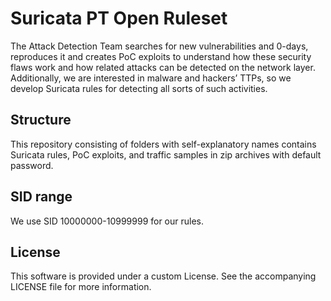 Suricata PT Open Ruleset
=====
The Attack Detection Team searches for new vulnerabilities and 0-days, reproduces it and creates PoC exploits to understand how these security flaws work and how related attacks can be detected on the network layer. Additionally, we are interested in malware and hackers’ TTPs, so we develop Suricata rules for detecting all sorts of such activities. 
## Structure
This repository consisting of folders with self-explanatory names contains Suricata rules, PoC exploits, and traffic samples in zip archives with default password.
## SID range
We use SID 10000000-10999999 for our rules.
## License
This software is provided under a custom License. See the accompanying LICENSE file for more information.
